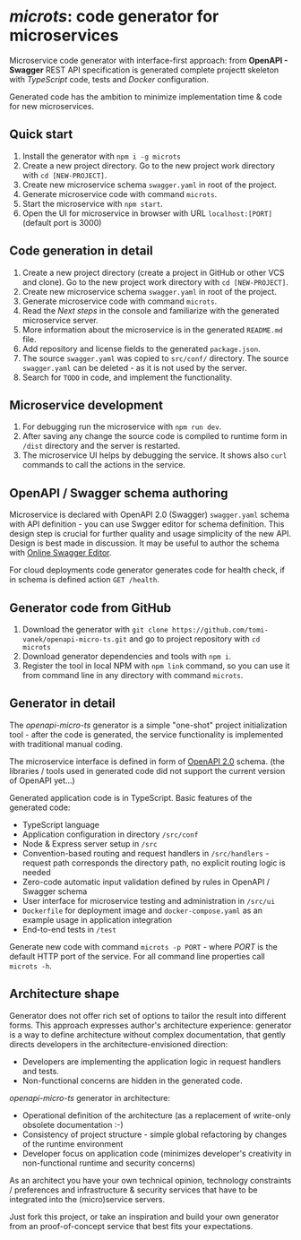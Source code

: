 # _microts_: code generator for microservices

Microservice code generator with interface-first approach: from **OpenAPI - Swagger** REST API specification is generated complete projectt skeleton with _TypeScript_ code, tests and _Docker_ configuration.

Generated code has the ambition to minimize implementation time & code for new microservices.

## Quick start

1. Install the generator with `npm i -g microts`
1. Create a new project directory. Go to the new project work directory with `cd [NEW-PROJECT]`.
1. Create new microservice schema `swagger.yaml` in root of the project.
1. Generate microservice code with command `microts`.
1. Start the microservice with `npm start`.
1. Open the UI for microservice in browser with URL `localhost:[PORT]` (default port is 3000)

## Code generation in detail

1. Create a new project directory (create a project in GitHub or other VCS and clone). Go to the new project work directory with `cd [NEW-PROJECT]`.
1. Create new microservice schema `swagger.yaml` in root of the project.
1. Generate microservice code with command `microts`.
1. Read the _Next steps_ in the console and familiarize with the generated microservice server.
1. More information about the microservice is in the generated `README.md` file.
1. Add repository and license fields to the generated `package.json`.
1. The source `swagger.yaml` was copied to `src/conf/` directory. The source `swagger.yaml` can be deleted - as it is not used by the server.
1. Search for `TODO` in code, and implement the functionality.

## Microservice development

1. For debugging run the microservice with `npm run dev`.
1. After saving any change the source code is compiled to runtime form in `/dist` directory and the server is restarted.
1. The microservice UI helps by debugging the service. It shows also `curl` commands to call the actions in the service.

## OpenAPI / Swagger schema authoring

Microservice is declared with OpenAPI 2.0 (Swagger) `swagger.yaml` schema with API definition - you can use Swgger editor for schema definition. This design step is crucial for further quality and usage simplicity of the new API. Design is best made in discussion. It may be useful to author the schema with [Online Swagger Editor](https://editor.swagger.io/).

For cloud deployments code generator generates code for health check, if in schema is defined action `GET /health`.

## Generator code from GitHub

1. Download the generator with `git clone https://github.com/tomi-vanek/openapi-micro-ts.git` and go to project repository with `cd microts`
1. Download generator dependencies and tools with `npm i`.
1. Register the tool in local NPM with `npm link` command, so you can use it from command line in any directory with command `microts`.

## Generator in detail

The _openapi-micro-ts_ generator is a simple "one-shot" project initialization tool - after the code is generated, the service functionality is implemented with traditional manual coding.

The microservice interface is defined in form of [OpenAPI 2.0](https://github.com/OAI/OpenAPI-Specification/blob/master/versions/2.0.md) schema. (the libraries / tools used in generated code did not support the current version of OpenAPI yet...)

Generated application code is in TypeScript. Basic features of the generated code:

* TypeScript language
* Application configuration in directory `/src/conf`
* Node & Express server setup in `/src`
* Convention-based routing and request handlers in `/src/handlers` - request path corresponds the directory path, no explicit routing logic is needed
* Zero-code automatic input validation defined by rules in OpenAPI / Swagger schema
* User interface for microservice testing and administration in `/src/ui`
* `Dockerfile` for deployment image and `docker-compose.yaml` as an example usage in application integration
* End-to-end tests  in `/test`

Generate new code with command `microts -p PORT` - where _PORT_ is the default HTTP port of the service. For all command line properties call `microts -h`.

## Architecture shape

Generator does not offer rich set of options to tailor the result into different forms. This approach expresses author's architecture experience: generator is a way to define architecture without complex documentation, that gently directs developers in the architecture-envisioned direction:

* Developers are implementing the application logic in request handlers and tests.
* Non-functional concerns are hidden in the generated code.

_openapi-micro-ts_ generator in architecture:

* Operational definition of the architecture (as a replacement of write-only obsolete documentation :-)
* Consistency of project structure - simple global refactoring by changes of the runtime environment
* Developer focus on application code (minimizes developer's creativity in non-functional runtime and security concerns)

As an architect you have your own technical opinion, technology constraints / preferences and infrastructure & security services that have to be integrated into the (micro)service servers.

Just fork this project, or take an inspiration and build your own generator from an proof-of-concept service that best fits your expectations.
